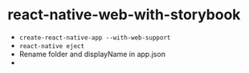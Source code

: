# react-native-web-with-storybook

- `create-react-native-app --with-web-support`
- `react-native eject`
- Rename folder and displayName in app.json
-
